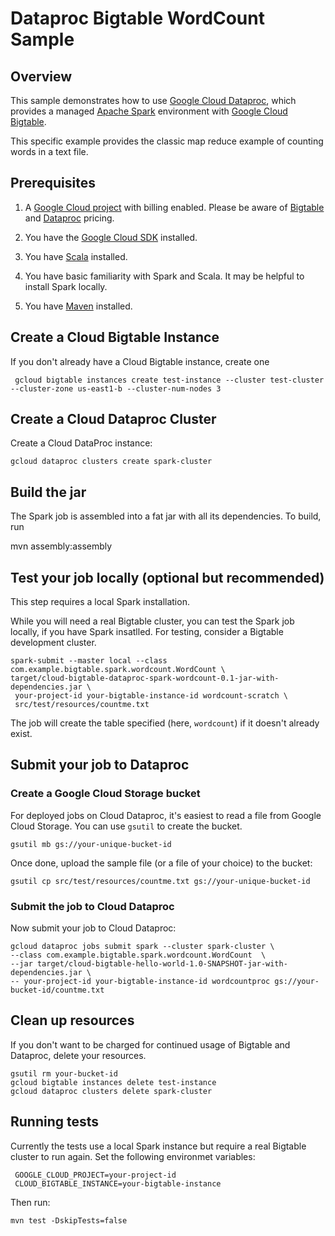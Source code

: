# Dataproc Bigtable WordCount Sample

## Overview

This sample demonstrates how to use  [Google Cloud Dataproc](http://cloud.google.com/dataproc), which
provides a managed [Apache Spark](https://spark.apache.org/) environment with
[Google Cloud Bigtable](http://cloud.google.com/bigtable/docs).

This specific example provides the classic map reduce example of counting words
in a text file.

## Prerequisites

1. A [Google Cloud project](console.cloud.google.com) with billing enabled. Please
be aware of [Bigtable](https://cloud.google.com/bigtable/pricing)
and [Dataproc](https://cloud.google.com/dataproc/docs/resources/pricing) pricing.

1. You have the [Google Cloud SDK](https://cloud.google.com/sdk/) installed.

1. You have [Scala](https://www.scala-lang.org/) installed.

1. You have basic familiarity with Spark and Scala. It may be helpful to
install Spark locally.

1. You have [Maven](https://maven.apache.org/) installed.

## Create a Cloud Bigtable Instance

If you don't already have a Cloud Bigtable instance, create one

     gcloud bigtable instances create test-instance --cluster test-cluster --cluster-zone us-east1-b --cluster-num-nodes 3

## Create a Cloud Dataproc Cluster

Create a Cloud DataProc instance:

    gcloud dataproc clusters create spark-cluster

## Build the jar

The Spark job is assembled into a fat jar with all its dependencies. To build, run

   mvn assembly:assembly

## Test your job locally (optional but recommended)

This step requires a local Spark installation.

While you will need a real Bigtable cluster, you can test the Spark job locally,
if you have Spark insatlled. For testing, consider a Bigtable development
cluster.

    spark-submit --master local --class com.example.bigtable.spark.wordcount.WordCount \
    target/cloud-bigtable-dataproc-spark-wordcount-0.1-jar-with-dependencies.jar \
     your-project-id your-bigtable-instance-id wordcount-scratch \
     src/test/resources/countme.txt

The job will create the table specified (here, `wordcount`) if it doesn't already exist.

## Submit your job to Dataproc

### Create a Google Cloud Storage bucket

For deployed jobs on Cloud Dataproc, it's easiest to read a file from Google
Cloud Storage. You can use `gsutil` to create the bucket.

    gsutil mb gs://your-unique-bucket-id

Once done, upload the sample file (or a file of your choice) to the bucket:

    gsutil cp src/test/resources/countme.txt gs://your-unique-bucket-id

### Submit the job to Cloud Dataproc

Now submit your job to Cloud Dataproc:

    gcloud dataproc jobs submit spark --cluster spark-cluster \
    --class com.example.bigtable.spark.wordcount.WordCount  \
    --jar target/cloud-bigtable-hello-world-1.0-SNAPSHOT-jar-with-dependencies.jar \
    -- your-project-id your-bigtable-instance-id wordcountproc gs://your-bucket-id/countme.txt

## Clean up resources

If you don't want to be charged for continued usage of Bigtable and Dataproc,
delete your resources.

    gsutil rm your-bucket-id
    gcloud bigtable instances delete test-instance
    gcloud dataproc clusters delete spark-cluster


## Running tests

Currently the tests use a local Spark instance but require a real Bigtable
cluster to run again. Set the following environmet variables:

     GOOGLE_CLOUD_PROJECT=your-project-id
     CLOUD_BIGTABLE_INSTANCE=your-bigtable-instance

Then run:

    mvn test -DskipTests=false
